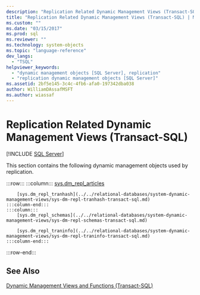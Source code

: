 ```yaml
---
description: "Replication Related Dynamic Management Views (Transact-SQL)"
title: "Replication Related Dynamic Management Views (Transact-SQL) | Microsoft Docs"
ms.custom: ""
ms.date: "03/15/2017"
ms.prod: sql
ms.reviewer: ""
ms.technology: system-objects
ms.topic: "language-reference"
dev_langs: 
  - "TSQL"
helpviewer_keywords: 
  - "dynamic management objects [SQL Server], replication"
  - "replication dynamic management objects [SQL Server]"
ms.assetid: 2bf5e145-3c4c-4fb6-afa0-197342dba038
author: WilliamDAssafMSFT
ms.author: wiassaf
---
```

# Replication Related Dynamic Management Views (Transact-SQL)
[!INCLUDE [SQL Server](../../includes/applies-to-version/sqlserver.md)]

  This section contains the following dynamic management objects used by replication.  

:::row:::
    :::column:::
        [sys.dm_repl_articles](../../relational-databases/system-dynamic-management-views/sys-dm-repl-articles-transact-sql.md)

        [sys.dm_repl_tranhash](../../relational-databases/system-dynamic-management-views/sys-dm-repl-tranhash-transact-sql.md)
    :::column-end:::
    :::column:::
        [sys.dm_repl_schemas](../../relational-databases/system-dynamic-management-views/sys-dm-repl-schemas-transact-sql.md)

        [sys.dm_repl_traninfo](../../relational-databases/system-dynamic-management-views/sys-dm-repl-traninfo-transact-sql.md)
    :::column-end:::
:::row-end:::

## See Also  
 [Dynamic Management Views and Functions &#40;Transact-SQL&#41;](~/relational-databases/system-dynamic-management-views/system-dynamic-management-views.md)  
  
  
